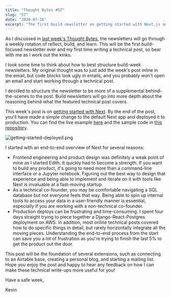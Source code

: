 ```yaml
---
title: "Thought Bytes #57"
slug: "57"
date: "2020-07-16"
excerpt: "The first build newsletter on getting started with Next.js and deploying to production."
---
```

As I discussed in [last week's Thought Bytes](https://kevinarifin.com/tb/56), the newsletters will go through a weekly rotation of reflect, build, and learn. This will be the first build-focused newsletter ever and my first time writing a technical post, so bear with me as I work out the kinks.

I took some time to think about how to best structure build-week newsletters. My original thought was to just add the week's post inline in the email, but code blocks look ugly in emails, and you probably won't open an email and start working through a technical post.

I decided to structure the newsletter to be more of a supplemental behind-the-scenes to the post. Build newsletters will go into more depth about the reasoning behind what the featured technical post covers.

This week's post is on [getting started with Next](https://kevinarifin.com/blog/next-from-zero-to-production). By the end of the post, you'll have made a simple change to the default Next app and deployed it to production. You can find the live example [here](https://nextjs-getting-started-chi.vercel.app) and the sample code in [this repository](https://github.com/kevarifin14/nextjs-getting-started).

![getting-started-deployed.png](https://kevinarifin.com/newsletters/57/getting-started-deployed.png)

I started with an end-to-end overview of Next for several reasons:
* Frontend engineering and product design was definitely a weak point of mine as I started Edith. It quickly had to become a strength. If you want to build any product, it's going to need more than a command-line interface or a Jupyter notebook. Figuring out the best way to design that experience and being able to implement and iterate on it with tools like Next is invaluable at a fast-moving startup.
* As a technical co-founder, you may be comfortable navigating a SQL database but not everyone feels that way. Being able to spin up internal tools to access your data in a user-friendly manner is essential, especially if you are working with a non-technical co-founder.
* Production deploys can be frustrating and time-consuming. I spent four days straight trying to piece together a Django-React-Postgres deployment on AWS. In addition, most online technical posts covered how to do specific things in detail, but rarely horizontally integrate all the moving pieces. Understanding the end-to-end process from the start can save you a lot of frustration as you're trying to finish the last 5% to get the product out the door.

This post will be the foundation of several extensions, such as connecting to an Airtable base, creating a personal blog, and starting a mailing list. Hope you enjoy the post and happy to hear any feedback on how I can make these technical write-ups more useful for you!

Have a safe week,

Kevin